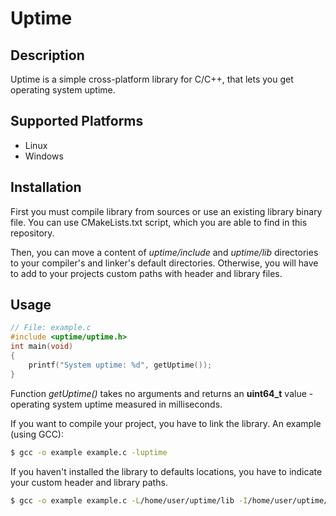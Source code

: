 # Uptime

## Description
Uptime is a simple cross-platform library for C/C++, that lets you get operating system uptime.

## Supported Platforms
- Linux
- Windows

## Installation
First you must compile library from sources or use an existing library binary file. You can use CMakeLists.txt script, which you are able to find in this repository.

Then, you can move a content of *uptime/include* and *uptime/lib* directories to your compiler's and linker's default directories. Otherwise, you will have to add to your projects custom paths with header and library files.

## Usage

```c
// File: example.c
#include <uptime/uptime.h>
int main(void)
{
    printf("System uptime: %d", getUptime());
}

```

Function *getUptime()* takes no arguments and returns an **uint64_t** value - operating system uptime measured in milliseconds.

If you want to compile your project, you have to link the library. An example (using GCC):

```bash
$ gcc -o example example.c -luptime
```

If you haven't installed the library to defaults locations, you have to indicate your custom header and library paths.
 
```bash
$ gcc -o example example.c -L/home/user/uptime/lib -I/home/user/uptime/include -luptime
```

